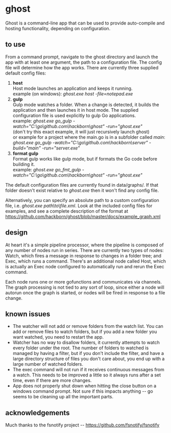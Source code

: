 # ghost

Ghost is a command-line app that can be used to provide auto-compile and hosting functionality, depending on configuration.

## to use

From a command prompt, navigate to the ghost directory and launch the app with at least one argument, the path to a configuration file. The config file will determine how the app works. There are currently three supplied default config files:

1. **host**<br>
Host mode launches an application and keeps it running.<br>
example (on windows): *ghost.exe host -file=notepad.exe*<br>
2. **gulp**<br>
Gulp mode watches a folder. When a change is detected, it builds the application and then launches it in host mode. The supplied configuration file is used explicitly to gulp Go applications.<br>
example: *ghost.exe go_gulp -watch="C:\go\github.com\hackborn\ghost" -run="ghost.exe"*<br>
(don't try this exact example, it will just recursively launch ghost)<br>
or example for a project where the main.go is in a subfolder called *main*:<br>
*ghost.exe go_gulp -watch="C:\go\github.com\hackborn\server" -build="main" -run="server.exe"*<br>
3. **format gulp**<br>
Format gulp works like gulp mode, but if formats the Go code before building it.<br>
example: *ghost.exe go_fmt_gulp -watch="C:\go\github.com\hackborn\ghost" -run="ghost.exe"*<br>

The default configuration files are currently found in data/graphs/. If that folder doesn't exist relative to *ghost.exe* then it won't find any config file.

Alternatively, you can specify an absolute path to a custom configuration file, i.e. *ghost.exe path\to\file.xml*. Look at the included config files for examples, and see a complete description of the format at https://github.com/hackborn/ghost/blob/master/docs/example_graph.xml

## design

At heart it's a simple pipeline processor, where the pipeline is composed of any number of nodes run in series. There are currently two types of nodes: Watch, which fires a message in response to changes in a folder tree; and Exec, which runs a command. There's an additional node called Host, which is actually an Exec node configured to automatically run and rerun the Exec command.

Each node runs one or more gofunctions and communicates via channels. The graph processing is not tied to any sort of loop, since either a node will autorun once the graph is started, or nodes will be fired in response to a file change.

## known issues

* The watcher will not add or remove folders from the watch list. You can add or remove files to watch folders, but if you add a new folder you want watched, you need to restart the app.
* Watcher has no way to disallow folders, it currently attempts to watch every folder under the root. The number of folders to watched is managed by having a filter, but if you don't include the filter, and have a large directory structure of files you don't care about, you end up with a large number of watched folders.
* The exec command will not run if it receives continuous messages from a watch. This needs to be improved a little so it always runs after a set time, even if there are more changes.
* App does not properly shut down when hitting the close button on a windows command prompt. Not sure if this impacts anything -- go seems to be cleaning up all the important parts.

## acknowledgements
Much thanks to the fsnotify project -- https://github.com/fsnotify/fsnotify
